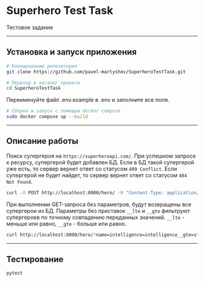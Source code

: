 # Superhero Test Task

Тестовое задание

---

## Установка и запуск приложения

```bash
# Клонирование репозитория
git clone https://github.com/pavel-martyshev/SuperheroTestTask.git

# Переход в каталог проекта
cd SuperheroTestTask
```

Переименуйте файл .env.example в .env и заполните все поля.

```bash
# Сборка и запуск с помощью docker compose
sudo docker compose up --build 
```

---

## Описание работы

Поиск супергероя на `https://superheroapi.com/`. При успешном запросе к ресурсу, супергерой будет добавлен БД. Если в БД такой супергерой уже есть, то сервер вернет ответ со статусом `409 Conflict`. Если супергерой не будет найдет, то сервер вернет ответ со статусом `404 Not Found`.

```bash
curl -X POST http://localhost:8000/hero/ -H "Content-Type: application/json" -d '{"name": "Batman"}'
```

При выполнении GET-запроса без параметров, будут возвращены все супергерои из БД. Параметры без приставок `__lte` и `__gte` фильтруют супергероев по точному совпадению переданных значений. `__lte` - меньше или равно, `__gte` - больше или равно.

```bash
curl http://localhost:8000/hero/?name=intelligence=intelligence__gte=strength=strength__gte=strength__lte=speed=speed__gte=speed__lte=power=power__gte=power__lte=
```

---

## Тестирование
```bash
pytest
```